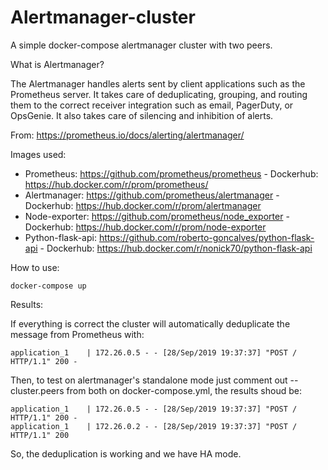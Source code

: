 # Alertmanager-cluster
A simple docker-compose alertmanager cluster with two peers.

What is Alertmanager?

The Alertmanager handles alerts sent by client applications such as the Prometheus server. It takes care of deduplicating, grouping, and routing them to the correct receiver integration such as email, PagerDuty, or OpsGenie. It also takes care of silencing and inhibition of alerts.

From: https://prometheus.io/docs/alerting/alertmanager/

Images used:

* Prometheus: https://github.com/prometheus/prometheus - Dockerhub: https://hub.docker.com/r/prom/prometheus/
* Alertmanager: https://github.com/prometheus/alertmanager - Dockerhub:
https://hub.docker.com/r/prom/alertmanager
* Node-exporter: https://github.com/prometheus/node_exporter - Dockerhub:
https://hub.docker.com/r/prom/node-exporter
* Python-flask-api: https://github.com/roberto-goncalves/python-flask-api - Dockerhub:
https://hub.docker.com/r/nonick70/python-flask-api

How to use:

```
docker-compose up
```

Results:

If everything is correct the cluster will automatically deduplicate the message from Prometheus with:
```
application_1    | 172.26.0.5 - - [28/Sep/2019 19:37:37] "POST / HTTP/1.1" 200 -
```
Then, to test on alertmanager's standalone mode just comment out --cluster.peers from both on docker-compose.yml, the results shoud be:
```
application_1    | 172.26.0.5 - - [28/Sep/2019 19:37:37] "POST / HTTP/1.1" 200 -
application_1    | 172.26.0.2 - - [28/Sep/2019 19:37:37] "POST / HTTP/1.1" 200 
```
So, the deduplication is working and we have HA mode.
